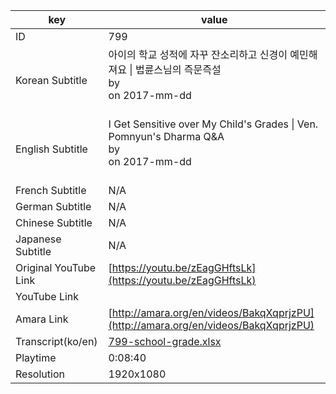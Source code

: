 |  key  |  value  |
|-------|---------|
| ID            | 799 |
| Korean Subtitle | 아이의 학교 성적에 자꾸 잔소리하고 신경이 예민해져요 \| 법륜스님의 즉문즉설<br>by <br>on 2017-mm-dd<br><br>|
| English Subtitle | I Get Sensitive over My Child's Grades \| Ven. Pomnyun's Dharma Q&A<br>by <br>on 2017-mm-dd<br><br>|
| French Subtitle | N/A |
| German Subtitle | N/A |
| Chinese Subtitle | N/A |
| Japanese Subtitle | N/A |
| Original YouTube Link  | [https://youtu.be/zEagGHftsLk](https://youtu.be/zEagGHftsLk) |
| YouTube Link  |  |
| Amara Link    | [http://amara.org/en/videos/BakqXqprjzPU](http://amara.org/en/videos/BakqXqprjzPU) |
| Transcript(ko/en) | [799-school-grade.xlsx](https://github.com/jungtosociety/dharma-qna/raw/master/sub/799/799-school-grade.xlsx) |
| Playtime | 0:08:40 |
| Resolution | 1920x1080|
